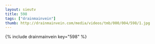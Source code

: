 ```yaml
--- 
layout: sieutv
title: 598
tags: ["drainmainvein"]
thumb: http://drainmainvein.com/media/videos/tmb/000/004/598/1.jpg
---
```

{% include drainmainvein key="598" %} 
